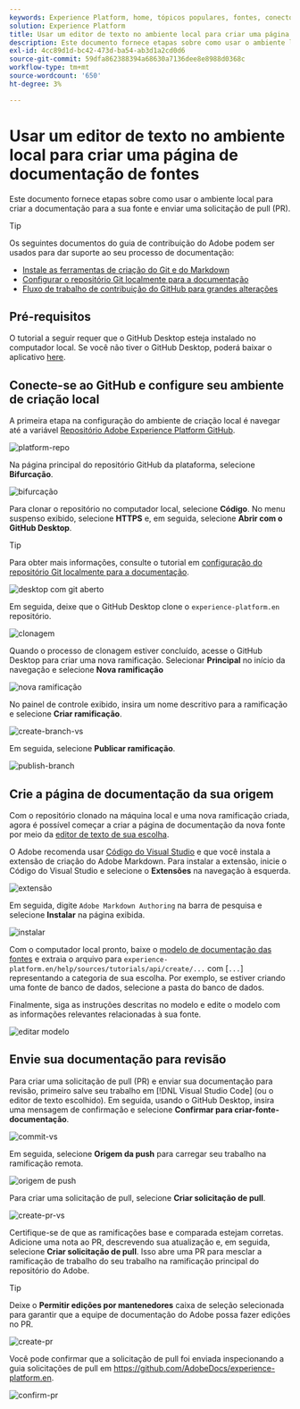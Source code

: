 ```yaml
---
keywords: Experience Platform, home, tópicos populares, fontes, conectores, conectores de origem, sdk de fontes, sdk, SDK
solution: Experience Platform
title: Usar um editor de texto no ambiente local para criar uma página de documentação de fontes
description: Este documento fornece etapas sobre como usar o ambiente local para criar a documentação para a sua fonte e enviar uma solicitação de pull (PR).
exl-id: 4cc89d1d-bc42-473d-ba54-ab3d1a2cd0d6
source-git-commit: 59dfa862388394a68630a7136dee8e8988d0368c
workflow-type: tm+mt
source-wordcount: '650'
ht-degree: 3%

---
```


# Usar um editor de texto no ambiente local para criar uma página de documentação de fontes

Este documento fornece etapas sobre como usar o ambiente local para criar a documentação para a sua fonte e enviar uma solicitação de pull (PR).

>[!TIP]
>
>Os seguintes documentos do guia de contribuição do Adobe podem ser usados para dar suporte ao seu processo de documentação: <ul><li>[Instale as ferramentas de criação do Git e do Markdown](https://experienceleague.adobe.com/docs/contributor/contributor-guide/setup/install-tools.html?lang=en)</li><li>[Configurar o repositório Git localmente para a documentação](https://experienceleague.adobe.com/docs/contributor/contributor-guide/setup/local-repo.html?lang=en)</li><li>[Fluxo de trabalho de contribuição do GitHub para grandes alterações](https://experienceleague.adobe.com/docs/contributor/contributor-guide/setup/full-workflow.html?lang=en)</li></ul>

## Pré-requisitos

O tutorial a seguir requer que o GitHub Desktop esteja instalado no computador local. Se você não tiver o GitHub Desktop, poderá baixar o aplicativo [here](https://desktop.github.com/).

## Conecte-se ao GitHub e configure seu ambiente de criação local

A primeira etapa na configuração do ambiente de criação local é navegar até a variável [Repositório Adobe Experience Platform GitHub](https://github.com/AdobeDocs/experience-platform.en).

![platform-repo](../assets/platform-repo.png)

Na página principal do repositório GitHub da plataforma, selecione **Bifurcação**.

![bifurcação](../assets/fork.png)

Para clonar o repositório no computador local, selecione **Código**. No menu suspenso exibido, selecione **HTTPS** e, em seguida, selecione **Abrir com o GitHub Desktop**.

>[!TIP]
>
>Para obter mais informações, consulte o tutorial em [configuração do repositório Git localmente para a documentação](https://experienceleague.adobe.com/docs/contributor/contributor-guide/setup/local-repo.html?lang=en#create-a-local-clone-of-the-repository).

![desktop com git aberto](../assets/open-git-desktop.png)

Em seguida, deixe que o GitHub Desktop clone o `experience-platform.en` repositório.

![clonagem](../assets/cloning.png)

Quando o processo de clonagem estiver concluído, acesse o GitHub Desktop para criar uma nova ramificação. Selecionar **Principal** no início da navegação e selecione **Nova ramificação**

![nova ramificação](../assets/new-branch.png)

No painel de controle exibido, insira um nome descritivo para a ramificação e selecione **Criar ramificação**.

![create-branch-vs](../assets/create-branch-vs.png)

Em seguida, selecione **Publicar ramificação**.

![publish-branch](../assets/publish-branch.png)

## Crie a página de documentação da sua origem

Com o repositório clonado na máquina local e uma nova ramificação criada, agora é possível começar a criar a página de documentação da nova fonte por meio da [editor de texto de sua escolha](https://experienceleague.adobe.com/docs/contributor/contributor-guide/setup/install-tools.html?lang=en#understand-markdown-editors).

O Adobe recomenda usar [Código do Visual Studio](https://code.visualstudio.com/) e que você instala a extensão de criação do Adobe Markdown. Para instalar a extensão, inicie o Código do Visual Studio e selecione o **Extensões** na navegação à esquerda.

![ extensão](../assets/extension.png)

Em seguida, digite `Adobe Markdown Authoring` na barra de pesquisa e selecione **Instalar** na página exibida.

![instalar](../assets/install.png)

Com o computador local pronto, baixe o [modelo de documentação das fontes](../assets/api-template.zip) e extraia o arquivo para `experience-platform.en/help/sources/tutorials/api/create/...` com [`...`] representando a categoria de sua escolha. Por exemplo, se estiver criando uma fonte de banco de dados, selecione a pasta do banco de dados.

Finalmente, siga as instruções descritas no modelo e edite o modelo com as informações relevantes relacionadas à sua fonte.

![editar modelo](../assets/edit-template.png)

## Envie sua documentação para revisão

Para criar uma solicitação de pull (PR) e enviar sua documentação para revisão, primeiro salve seu trabalho em [!DNL Visual Studio Code] (ou o editor de texto escolhido). Em seguida, usando o GitHub Desktop, insira uma mensagem de confirmação e selecione **Confirmar para criar-fonte-documentação**.

![commit-vs](../assets/commit-vs.png)

Em seguida, selecione **Origem da push** para carregar seu trabalho na ramificação remota.

![origem de push](../assets/push-origin.png)

Para criar uma solicitação de pull, selecione **Criar solicitação de pull**.

![create-pr-vs](../assets/create-pr-vs.png)

Certifique-se de que as ramificações base e comparada estejam corretas. Adicione uma nota ao PR, descrevendo sua atualização e, em seguida, selecione **Criar solicitação de pull**. Isso abre uma PR para mesclar a ramificação de trabalho do seu trabalho na ramificação principal do repositório do Adobe.

>[!TIP]
>
>Deixe o **Permitir edições por mantenedores** caixa de seleção selecionada para garantir que a equipe de documentação do Adobe possa fazer edições no PR.

![create-pr](../assets/create-pr.png)

Você pode confirmar que a solicitação de pull foi enviada inspecionando a guia solicitações de pull em https://github.com/AdobeDocs/experience-platform.en.

![confirm-pr](../assets/confirm-pr.png)
